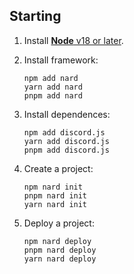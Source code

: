 ## Starting

1. Install [**Node** v18 or later](https://nodejs.org).

2. Install framework:

    ```sh-session
    npm add nard
    yarn add nard
    pnpm add nard
    ```
3. Install dependences:

    ```sh-session
    npm add discord.js
    yarn add discord.js
    pnpm add discord.js
    ```

4. Create a project:

    ```sh-session
    npm nard init
    pnpm nard init
    yarn nard init
    ```

4. Deploy a project:

    ```sh-session
    npm nard deploy
    pnpm nard deploy
    yarn nard deploy
    ```
